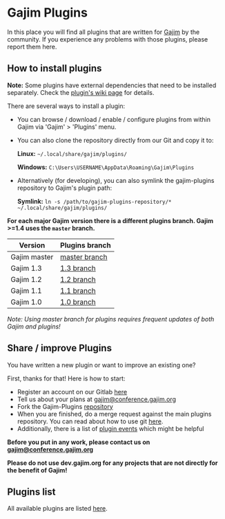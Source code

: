 # Gajim Plugins

In this place you will find all plugins that are written for [Gajim](https://gajim.org) by the community. If you experience any problems with those plugins, please report them here.

## How to install plugins

**Note:** Some plugins have external dependencies that need to be installed separately.
Check the [plugin's wiki page](https://dev.gajim.org/gajim/gajim-plugins/-/wikis/home#plugins-list) for details.

There are several ways to install a plugin:

- You can browse / download / enable / configure plugins from within Gajim via 'Gajim' > 'Plugins' menu.
- You can also clone the repository directly from our Git and copy it to:

    **Linux:** `~/.local/share/gajim/plugins/`

    **Windows:** `C:\Users\USERNAME\AppData\Roaming\Gajim\Plugins`

- Alternatively (for developing), you can also symlink the gajim-plugins repository to Gajim's plugin path:

    **Symlink:** `ln -s /path/to/gajim-plugins-repository/* ~/.local/share/gajim/plugins/`

**For each major Gajim version there is a different plugins branch. Gajim >=1.4 uses the `master` branch.**

| Version | Plugins branch |
| ------- | -------------- |
|Gajim master|[master branch](https://dev.gajim.org/gajim/gajim-plugins/tree/master)|
|Gajim 1.3|[1.3 branch](https://dev.gajim.org/gajim/gajim-plugins/tree/gajim_1.3)|
|Gajim 1.2|[1.2 branch](https://dev.gajim.org/gajim/gajim-plugins/tree/gajim_1.2)|
|Gajim 1.1|[1.1 branch](https://dev.gajim.org/gajim/gajim-plugins/tree/gajim_1.1)|
|Gajim 1.0|[1.0 branch](https://dev.gajim.org/gajim/gajim-plugins/tree/gajim_1.0)|

*Note: Using master branch for plugins requires frequent updates of both Gajim and plugins!*

## Share / improve Plugins

You have written a new plugin or want to improve an existing one?

First, thanks for that! Here is how to start:

- Register an account on our Gitlab [here](https://dev.gajim.org/users/sign_in)
- Tell us about your plans at [gajim@conference.gajim.org](xmpp:gajim@conference.gajim.org?join)
- Fork the Gajim-Plugins [repository](https://dev.gajim.org/gajim/gajim-plugins)
- When you are finished, do a merge request against the main plugins repository. You can read about how to use git [here](https://dev.gajim.org/gajim/gajim/wikis/howtogit).
- Additionally, there is a list of [plugin events](https://dev.gajim.org/gajim/gajim/wikis/development/pluginsevents) which might be helpful

**Before you put in any work, please contact us on [gajim@conference.gajim.org](xmpp:gajim@conference.gajim.org?join)**

**Please do not use dev.gajim.org for any projects that are not directly for the benefit of Gajim!**

## Plugins list

All available plugins are listed [here](https://dev.gajim.org/gajim/gajim-plugins/wikis/home).
